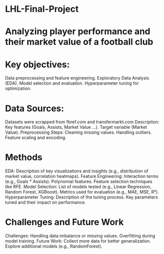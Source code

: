 # LHL-Final-Project
# Analyzing player performance and their market value of a football club
# Key objectives:
Data preprocessing and feature engineering.
Exploratory Data Analysis (EDA).
Model selection and evaluation.
Hyperparameter tuning for optimization.

# Data Sources:
Datasets were scrapped from fbref.com and transfermarkt.com
Description:
Key features (Goals, Assists, Market Value ...).
Target variable (Market Value).
Preprocessing Steps:
Cleaning missing values.
Handling outliers.
Feature scaling and encoding.

# Methods
EDA:
Description of key visualizations and insights (e.g., distribution of market value, correlation heatmaps).
Feature Engineering:
Interaction terms (e.g., Goals * Assists).
Polynomial features.
Feature selection techniques like RFE.
Model Selection:
List of models tested (e.g., Linear Regression, Random Forest, XGBoost).
Metrics used for evaluation (e.g., MAE, MSE, R²).
Hyperparameter Tuning:
Description of the tuning process.
Key parameters tuned and their impact on performance.

# Challenges and Future Work
Challenges:
Handling data imbalance or missing values.
Overfitting during model training.
Future Work:
Collect more data for better generalization.
Explore additional models (e.g., RandomForest).

